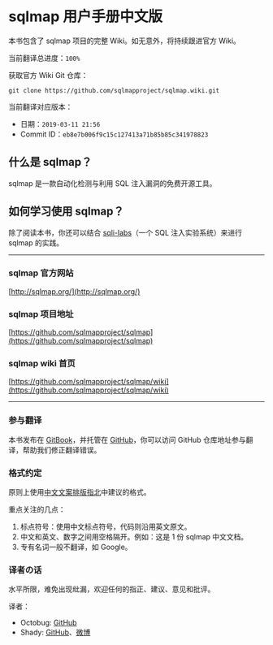 # sqlmap 用户手册中文版

本书包含了 sqlmap 项目的完整 Wiki。如无意外，将持续跟进官方 Wiki。

当前翻译总进度：`100%`

获取官方 Wiki Git 仓库：

```
git clone https://github.com/sqlmapproject/sqlmap.wiki.git
```

当前翻译对应版本：
- 日期：`2019-03-11 21:56`
- Commit ID：`eb8e7b006f9c15c127413a71b85b85c341978823`

## 什么是 sqlmap？

sqlmap 是一款自动化检测与利用 SQL 注入漏洞的免费开源工具。

## 如何学习使用 sqlmap？

除了阅读本书，你还可以结合 [sqli-labs](https://github.com/Audi-1/sqli-labs)（一个 SQL 注入实验系统）来进行 sqlmap 的实践。

---

### sqlmap 官方网站

[http://sqlmap.org/](http://sqlmap.org/)

### sqlmap 项目地址

[https://github.com/sqlmapproject/sqlmap](https://github.com/sqlmapproject/sqlmap)

### sqlmap wiki 首页

[https://github.com/sqlmapproject/sqlmap/wiki](https://github.com/sqlmapproject/sqlmap/wiki)

---

### 参与翻译

本书发布在 [GitBook](https://itechub.gitbook.io/sqlmap-wiki-zhcn/)，并托管在 [GitHub](https://github.com/OctoBug/sqlmap-wiki-zhcn)，你可以访问 GitHub 仓库地址参与翻译，帮助我们修正翻译错误。

### 格式约定

原则上使用[中文文案排版指北](https://github.com/mzlogin/chinese-copywriting-guidelines/blob/Simplified/README.md)中建议的格式。

重点关注的几点：

1. 标点符号：使用中文标点符号，代码则沿用英文原文。
2. 中文和英文、数字之间用空格隔开。例如：这是 1 份 sqlmap 中文文档。
3. 专有名词一般不翻译，如 Google。

### 译者の话

水平所限，难免出现纰漏，欢迎任何的指正、建议、意见和批评。

译者：
- Octobug: [GitHub](https://github.com/Octobug)
- Shady: [GitHub](https://github.com/Root-shady)、[微博](http://weibo.com/u/2873357002)
